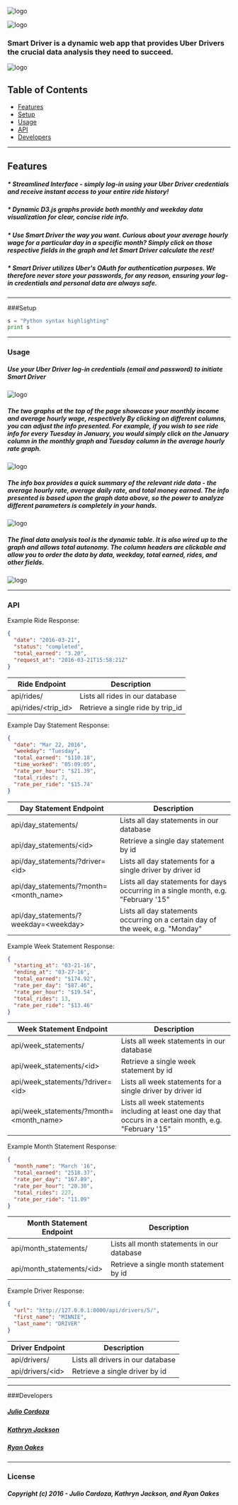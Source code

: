![logo](smart_driver/driver_app/static/driver_app/assets/img/Smart_Driver_logo.png)

![logo](https://img.shields.io/wercker/ci/wercker/docs.svg)

### **Smart Driver** is a dynamic web app that provides Uber Drivers the crucial data analysis they need to succeed.

![logo](smart_driver/driver_app/static/driver_app/assets/img/readme_screen.png)


## Table of Contents  
* [Features](#features)  
* [Setup](#setup)
* [Usage](#usage)
* [API](#api)
* [Developers](#developers)
<a name="headers"/>

***

## Features
##### * Streamlined Interface - simply log-in using your Uber Driver credentials and receive instant access to your entire ride history!
##### * Dynamic D3.js graphs provide both monthly and weekday data visualization for clear, concise ride info.
##### * Use _Smart Driver_ the way you want. Curious about your average hourly wage for a particular day in a specific month? Simply click on those respective fields in the graph and let _Smart Driver_ calculate the rest!
##### * _Smart Driver_ utilizes Uber's OAuth for authentication purposes. We therefore never store your passwords, for any reason, ensuring your log-in credentials and personal data are always safe.

***

###Setup

```python
s = "Python syntax highlighting"
print s
```

***

### Usage

##### Use your _Uber Driver_ log-in credentials (email and password) to initiate _Smart Driver_

![logo](smart_driver/driver_app/static/driver_app/assets/img/logout.png)

##### The two graphs at the top of the page showcase your monthly income and average hourly wage, respectively By clicking on different columns, you can adjust the info presented.  For example, if you wish to see ride info for every Tuesday in January, you would simply click on the January column in the monthly graph and Tuesday column in the average hourly rate graph.

![logo](smart_driver/driver_app/static/driver_app/assets/img/months.png)

##### The info box provides a quick summary of the relevant ride data - the average hourly rate, average daily rate, and total money earned. The info presented is based upon the graph data above, so the power to analyze different parameters is completely in your hands.

![logo](smart_driver/driver_app/static/driver_app/assets/img/info_graph.png)

##### The final data analysis tool is the dynamic table. It is also wired up to the graph and allows total autonomy. The column headers are clickable and allow you to order the data by data, weekday, total earned, rides, and other fields.

![logo](smart_driver/driver_app/static/driver_app/assets/img/table.png)

***

### API

Example Ride Response:
```json
{
  "date": "2016-03-21",
  "status": "completed",
  "total_earned": "3.20",
  "request_at": "2016-03-21T15:58:21Z"
}
```
| Ride Endpoint | Description |
| ------------- | ------------- |
| api/rides/ | Lists all rides in our database |
| api/rides/\<trip_id\> | Retrieve a single ride by trip_id |


Example Day Statement Response:
```json
{
  "date": "Mar 22, 2016",
  "weekday": "Tuesday",
  "total_earned": "$110.18",
  "time_worked": "05:09:05",
  "rate_per_hour": "$21.39",
  "total_rides": 7,
  "rate_per_ride": "$15.74"
}
```
| Day Statement Endpoint | Description |
| ------------- | ------------- |
| api/day_statements/ | Lists all day statements in our database |
| api/day_statements/\<id\> | Retrieve a single day statement by id |
| api/day_statements/?driver=\<id\> | Lists all day statements for a single driver by driver id |
| api/day_statements/?month=\<month_name\> | Lists all day statements for days occurring in a single month, e.g. "February '15"|
| api/day_statements/?weekday=\<weekday\> | Lists all day statements occurring on a certain day of the week, e.g. "Monday" |


Example Week Statement Response:
```json
{
  "starting_at": "03-21-16",
  "ending_at": "03-27-16",
  "total_earned": "$174.92",
  "rate_per_day": "$87.46",
  "rate_per_hour": "$19.54",
  "total_rides": 13,
  "rate_per_ride": "$13.46"
}
```
| Week Statement Endpoint | Description |
| ------------- | ------------- |
| api/week_statements/ | Lists all week statements in our database |
| api/week_statements/\<id\> | Retrieve a single week statement by id |
| api/week_statements/?driver=\<id\> | Lists all week statements for a single driver by driver id |
| api/week_statements/?month=\<month_name\> | Lists all week statements including at least one day that occurs in a certain month, e.g. "February '15"|


Example Month Statement Response:
```json
{
  "month_name": "March '16",
  "total_earned": "2518.37",
  "rate_per_day": "167.89",
  "rate_per_hour": "20.30",
  "total_rides": 227,
  "rate_per_ride": "11.09"
}
```
| Month Statement Endpoint | Description |
| ------------- | ------------- |
| api/month_statements/ | Lists all month statements in our database |
| api/month_statements/\<id\> | Retrieve a single month statement by id |


Example Driver Response:
```json
{
  "url": "http://127.0.0.1:8000/api/drivers/5/",
  "first_name": "MINNIE",
  "last_name": "DRIVER"
}
```
| Driver Endpoint | Description |
| ------------- | ------------- |
| api/drivers/ | Lists all drivers in our database |
| api/drivers/\<id\> | Retrieve a single driver by id |

***

###Developers
#####  [Julio Cordoza](https://github.com/juliojr77)
#####  [Kathryn Jackson](https://github.com/katjackson)
#####  [Ryan Oakes](http://ryanoakes.github.io./)

***


### License

##### Copyright (c) 2016 - Julio Cardoza, Kathryn Jackson, and Ryan Oakes
